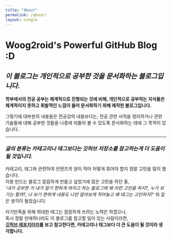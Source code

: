 ```yaml
---
title: "About"
permalink: /about/
layout: single
---
```

# Woog2roid's Powerful GitHub Blog :D
 
## *이 블로그는 개인적으로 공부한 것을 문서화하는 블로그입니다.*
 
__학부에서의 전공 공부는 체계적으로 진행되는 것에 비해, 개인적으로 공부하는 지식들은 체계적이지 못하고 휘발적인 느낌이 들어 문서화하기 위해 제작한 블로그입니다.__

그렇기에 대부분의 내용들은 전공강의 내용보다는, 전공 관련 서적을 정리하거나 관련 기술들에 대해 공부한 것들을 나중에 되돌아 볼 수 있도록 문서화하는 데에 그 목적이 있습니다.

----- 

### *글의 분류는 카테고리나 태그보다는 깃허브 저장소를 참고하는게 더 도움이 될 것입니다.*
카테고리, 태그와 관련하여 컨텐츠의 양이 적어 어떻게 묶어야 할지 정말 고민을 많이 했습니다.  
 이왕 만드는 블로그 깔끔하게 만들고 싶었기에 많은 고민을 하던 중,  
_'내가 공부한 거 내가 알기 편하게 하자고 하는 블로그에 왜 이런 고민을 하지?, 누가 보기는 할까?, 나 보기 편하게 내용도 나만 알아보게 적어놓고 왜 태그는 고민하지?'_ 와 같은 생각이 들었습니다. 

자기만족을 위해 최대한 태그는 깔끔하게 쓰려는 노력은 하겠으나,  
혹시 정말 만에하나라도 이 블로그를 참고할 일이 있는 사람이라면,  
__[깃허브 레포지터리](https://github.com/woog2roid/woog2roid.github.io/tree/master/_posts)를 보고 참고한다면, 카테고리나 태그보다 더 큰 도움이 될 것이라 생각합니다.__

